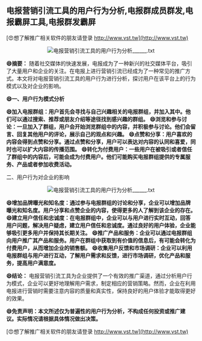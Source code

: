 ## **电报营销引流工具的用户行为分析,电报群成员群发,电报霸屏工具,电报群发霸屏**

[😍想了解推广相关软件的朋友请登录 http://www.vst.tw](http://www.vst.tw)

 <center><img src="https://vst.tw/MP4/tuiguang/png/5.png" alt="电报营销引流工具的用户行为分析______.txt"></center>

**😄摘要：**
随着社交媒体的快速发展，电报成为了一种新兴的社交媒体平台，吸引了大量用户和企业的关注。在电报上进行营销引流已经成为了一种常见的推广方式。本文将对电报营销引流工具的用户行为进行分析，探讨用户在该平台上的行为模式以及对企业的影响。

**😄一、用户行为模式分析**

**😄加入电报群组：用户首先会寻找与自己兴趣相关的电报群组，并加入其中。他们可以通过搜索、推荐或朋友介绍等途径找到感兴趣的群组。**
**😄浏览和参与讨论：一旦加入了群组，用户会开始浏览群组中的内容，并积极参与讨论。他们会留言、回复其他用户的评论，展示自己的观点和兴趣。**
**😄点赞和分享：用户喜欢的内容会得到点赞和分享。通过点赞和分享，用户可以表达对内容的认同和喜爱，同时也可以扩大内容的传播范围。**
**😄转化为付费用户：一些用户在被吸引或者信任了群组中的内容后，可能会成为付费用户。他们可能购买电报群组提供的专属服务、产品或者参加收费活动。**

二、用户行为对企业的影响

 <center><img src="https://vst.tw/MP4/tuiguang/png/4.png" alt="电报营销引流工具的用户行为分析______.txt"></center>

**😄增加品牌曝光和知名度：通过参与电报群组的讨论和分享，企业可以增加品牌曝光和知名度。用户分享和点赞企业的内容，使得更多的人了解到该企业的存在。**
**😄建立用户信任和忠诚度：在电报群组中，企业可以与用户进行实时互动，回答用户问题，解决用户疑虑，建立用户信任和忠诚度。通过良好的用户体验，企业能够吸引更多用户并保持其长期关注。**
**😄推广产品和服务：企业可以通过电报群组向用户推广其产品和服务。用户在群组中获取到有价值的信息后，有可能会转化为付费用户，从而增加企业的销售额。**
**😄收集用户反馈和市场调研：企业可以利用电报群组与用户进行互动，了解用户需求和反馈，进行市场调研，优化产品和服务，提高用户满意度。**

**😄结论：**
电报营销引流工具为企业提供了一个有效的推广渠道，通过分析用户行为模式，企业可以更好地理解用户需求，制定相应的营销策略。然而，企业在利用电报进行营销时需要注意内容的质量和真实性，保持良好的用户体验才能取得更好的效果。

**😄免责声明：本文所述仅为普遍性的用户行为分析，不构成任何投资或推广建议。实际情况请根据具体情况做出决策。**

[😍想了解推广相关软件的朋友请登录 http://www.vst.tw](http://www.vst.tw)



